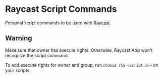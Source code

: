 # Raycast Script Commands

Personal script commands to be used with [Raycast](https://raycast.com/)

## Warning

Make sure that owner has execute rights. Otherwise, Raycast App won't recognize the script command.

To add execute rights for owner and group, run `chdmod 755 <script.sh>` on your scripts.